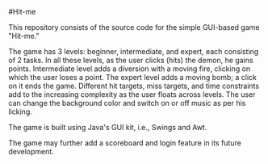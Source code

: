 #Hit-me

This repository consists of the source code for the simple GUI-based game "Hit-me."

The game has 3 levels: beginner, intermediate, and expert, each consisting of 2 tasks. In all these levels, as the user clicks (hits) the demon, he gains points. Intermediate level adds a diversion with a moving fire, clicking on which the user loses a point. The expert level adds a moving bomb; a click on it ends the game. Different hit targets, miss targets, and time constraints add to the increasing complexity as the user floats across levels. The user can change the background color and switch on or off music as per his licking.

The game is built using Java's GUI kit, i.e., Swings and Awt.

The game may further add a scoreboard and login feature in its future development.
